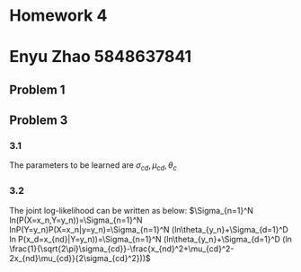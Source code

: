# Homework 4
# Enyu Zhao 5848637841


## Problem 1




## Problem 3
### 3.1
The parameters to be learned are $\sigma_{cd},\mu_{cd} , \theta_c$

### 3.2
The joint log-likelihood can be written as below:
$\Sigma_{n=1}^N ln(P(X=x_n,Y=y_n))=\Sigma_{n=1}^N lnP(Y=y_n)P(X=x_n|y=y_n)=\Sigma_{n=1}^N (ln\theta_{y_n}+\Sigma_{d=1}^D ln P(x_d=x_{nd}|Y=y_n))=\Sigma_{n=1}^N (ln\theta_{y_n}+\Sigma_{d=1}^D (ln \frac{1}{\sqrt{2\pi}\sigma_{cd}}-\frac{x_{nd}^2+\mu_{cd}^2-2x_{nd}\mu_{cd}}{2\sigma_{cd}^2}))$